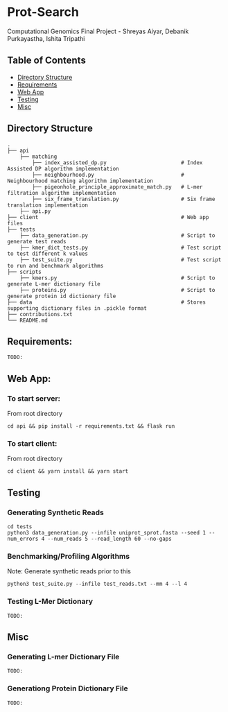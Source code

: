 # Prot-Search
Computational Genomics Final Project - Shreyas Aiyar, Debanik Purkayastha, Ishita Tripathi

## Table of Contents
- [Directory Structure](##directory%20structure)
- [Requirements](##requirements)
- [Web App](##web%20app)
- [Testing](##testing)
- [Misc](##misc)

## Directory Structure
    .
    ├── api
        ├── matching
            ├── index_assisted_dp.py                        # Index Assisted DP algorithm implementation
            ├── neighbourhood.py                            # Neighbourhood matching algorithm implementation
            ├── pigeonhole_principle_approximate_match.py   # L-mer filtration algorithm implementation
            ├── six_frame_translation.py                    # Six frame translation implementation
        ├── api.py
    ├── client                                              # Web app files
    ├── tests
        ├── data_generation.py                              # Script to generate test reads
        ├── kmer_dict_tests.py                              # Test script to test different k values
        ├── test_suite.py                                   # Test script to run and benchmark algorithms
    ├── scripts
        ├── kmers.py                                        # Script to generate L-mer dictionary file
        ├── proteins.py                                     # Script to generate protein id dictionary file
    ├── data                                                # Stores supporting dictionary files in .pickle format
    ├── contributions.txt
    └── README.md

## Requirements:
```
TODO:
```
## Web App:
### To start server:
From root directory
```
cd api && pip install -r requirements.txt && flask run
```
### To start client:
From root directory
```
cd client && yarn install && yarn start
```
## Testing

### Generating Synthetic Reads
```
cd tests
python3 data_generation.py --infile uniprot_sprot.fasta --seed 1 --num_errors 4 --num_reads 5 --read_length 60 --no-gaps
```

### Benchmarking/Profiling Algorithms

Note: Generate synthetic reads prior to this
```
python3 test_suite.py --infile test_reads.txt --mm 4 --l 4
```

### Testing L-Mer Dictionary
```
TODO:
```

## Misc

### Generating L-mer Dictionary File

```
TODO:
```

### Generationg Protein Dictionary File

```
TODO:
```